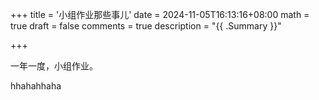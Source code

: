 +++
title = '小组作业那些事儿'
date = 2024-11-05T16:13:16+08:00
math = true 
draft = false
comments = true
description = "{{ .Summary }}"

+++

一年一度，小组作业。

hhahahhaha
